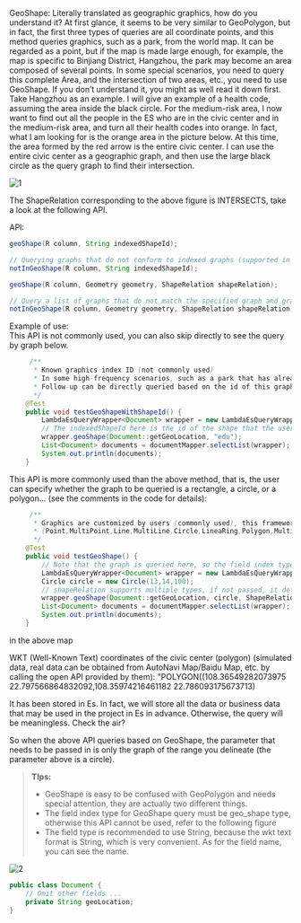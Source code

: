 GeoShape: Literally translated as geographic graphics, how do you understand it? At first glance, it seems to be very similar to GeoPolygon, but in fact, the first three types of queries are all coordinate points, and this method queries graphics, such as a park, from the world map. It can be regarded as a point, but if the map is made large enough, for example, the map is specific to Binjiang District, Hangzhou, the park may become an area composed of several points. In some special scenarios, you need to query this complete Area, and the intersection of two areas, etc., you need to use GeoShape. If you don’t understand it, you might as well read it down first. Take Hangzhou as an example. I will give an example of a health code, assuming the area inside the black circle. For the medium-risk area, I now want to find out all the people in the ES who are in the civic center and in the medium-risk area, and turn all their health codes into orange. In fact, what I am looking for is the orange area in the picture below. At this time, the area formed by the red arrow is the entire civic center. I can use the entire civic center as a geographic graph, and then use the large black circle as the query graph to find their intersection.

![1](https://iknow.hs.net/9f1e6b34-073e-428c-8c7f-86a6bc82d243.png)

The ShapeRelation corresponding to the above figure is INTERSECTS, take a look at the following API.

API:
```java
geoShape(R column, String indexedShapeId);

// Querying graphs that do not conform to indexed graphs (supported in version 0.9.7+)
notInGeoShape(R column, String indexedShapeId);

geoShape(R column, Geometry geometry, ShapeRelation shapeRelation);

// Query a list of graphs that do not match the specified graph and graph relationship
notInGeoShape(R column, Geometry geometry, ShapeRelation shapeRelation);
```
Example of use:<br />This API is not commonly used, you can also skip directly to see the query by graph below.
```java
	 /**
      * Known graphics index ID (not commonly used)
      * In some high-frequency scenarios, such as a park that has already been built, the graphics coordinates are fixed, so this fixed graphics can be stored in es first
      * Follow-up can be directly queried based on the id of this graph, which is more convenient, so there is this method, but it is not flexible enough and not commonly used
      */
    @Test
    public void testGeoShapeWithShapeId() {
        LambdaEsQueryWrapper<Document> wrapper = new LambdaEsQueryWrapper<>();
        // The indexedShapeId here is the id of the shape that the user has created in Es in advance
        wrapper.geoShape(Document::getGeoLocation, "edu");
        List<Document> documents = documentMapper.selectList(wrapper);
        System.out.println(documents);
    }
```
This API is more commonly used than the above method, that is, the user can specify whether the graph to be queried is a rectangle, a circle, or a polygon... (see the comments in the code for details):
```java
	 /**
      * Graphics are customized by users (commonly used), this framework supports all supported graphics of Es:
      * (Point,MultiPoint,Line,MultiLine,Circle,LineaRing,Polygon,MultiPolygon,Rectangle)
      */
    @Test
    public void testGeoShape() {
		// Note that the graph is queried here, so the field index type of the graph must be geoShape, not geoPoint, so the geoLocation field is used instead of the location field       
        LambdaEsQueryWrapper<Document> wrapper = new LambdaEsQueryWrapper<>(); 
        Circle circle = new Circle(13,14,100);
        // shapeRelation supports multiple types, if not passed, it defaults to within
        wrapper.geoShape(Document::getGeoLocation, circle, ShapeRelation.INTERSECTS);
        List<Document> documents = documentMapper.selectList(wrapper);
        System.out.println(documents);
    }
```
in the above map

WKT (Well-Known Text) coordinates of the civic center (polygon) (simulated data, real data can be obtained from AutoNavi Map/Baidu Map, etc. by calling the open API provided by them): "POLYGON((108.36549282073975 22.797566864832092,108.35974216461182 22.786093175673713)

It has been stored in Es. In fact, we will store all the data or business data that may be used in the project in Es in advance. Otherwise, the query will be meaningless. Check the air?

So when the above API queries based on GeoShape, the parameter that needs to be passed in is only the graph of the range you delineate (the parameter above is a circle).
> **TIps:**
> - GeoShape is easy to be confused with GeoPolygon and needs special attention, they are actually two different things.
> - The field index type for GeoShape query must be geo_shape type, otherwise this API cannot be used, refer to the following figure
> - The field type is recommended to use String, because the wkt text format is String, which is very convenient. As for the field name, you can see the name.

![2](https://iknow.hs.net/17915c0a-151e-497b-bd0f-5f70868d35a6.png)

```java
public class Document {
	// Omit other fields ...
	private String geoLocation;
}
```
